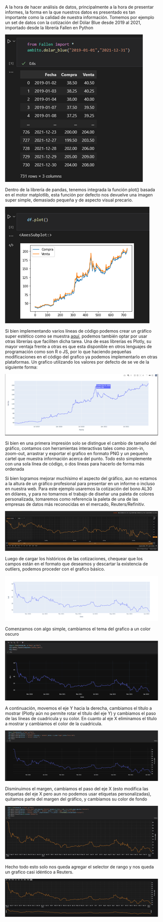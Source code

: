 A la hora de hacer análisis de datos, principalmente a la hora de presentar informes, la forma en la que nuestros datos es presentado es tan importante como la calidad de nuestra información.
Tomemos por ejemplo un set de datos con la cotización del Dólar Blue desde 2019 al 2021, importado desde la librería Fallen en Python


![](https://raw.githubusercontent.com/franco-lamas/plotly-demo/main/imgs/1642057988570.png)

 Dentro de la librería de pandas, tenemos integrada la función plot() basada en el motor matplotlib, esta función por defecto nos devuelve una imagen super simple, demasiado pequeña y de aspecto visual precario.

![](https://raw.githubusercontent.com/franco-lamas/plotly-demo/main/imgs/1642058050111.png)

Si bien implementando varios líneas de código podemos crear un gráfico super estético como se muestra [aquí](https://towardsdatascience.com/cyberpunk-style-with-matplotlib-f47404c9d4c5),  podemos también optar por usar otras librerías que faciliten dicha tarea. Una de esas librerías es Plotly, su mayor ventaja frente a otras es que esta disponible en otros lenguajes de programación como son R o JS, por lo que haciendo pequeñas modificaciones en el código del grafico ya podemos implementarlo en otras plataformas. Un grafico utilizando los valores por defecto de se ve de la siguiente forma:

![](https://raw.githubusercontent.com/franco-lamas/plotly-demo/main/imgs/1642058072493.png)

Si bien en una primera impresión solo se distingue el cambio de tamaño del gráfico, contamos con herramientas interactivas tales como zoom-in, zoom-out, arrastrar y exportar el grafico en formato PNG y un pequeño cartel que muestra información acerca del punto. Todo esto simplemente con una sola línea de código, o dos líneas para hacerlo de forma más ordenada

Si bien logramos mejorar muchísimo el aspecto del gráfico, aun no estamos a la altura de un gráfico profesional para presentar en un informe o incluso en nuestra web. Para este ejemplo usaremos la cotización del bono AL30 en dólares, y para no tomarnos el trabajo de diseñar una paleta de colores personalizada, tomaremos como referencia la paleta de una de las empresas de datos más reconocidas en el mercado, Reuters/Refinitiv.

![](https://raw.githubusercontent.com/franco-lamas/plotly-demo/main/imgs/1642058524682.png)

Luego de cargar los históricos de las cotizaciones, chequear que los campos están en el formato que deseamos y descartar la existencia de outliers, podemos proceder con el grafico básico.

![](https://raw.githubusercontent.com/franco-lamas/plotly-demo/main/imgs/1642060005954.png)

Comenzamos con algo simple, cambiamos el tema del grafico a un color oscuro

![](https://raw.githubusercontent.com/franco-lamas/plotly-demo/main/imgs/1642059676288.png)

A continuación, movemos el eje Y hacia la derecha, cambiamos el título a mostrar (Plotly aún no permite rotar el título del eje Y) y cambiamos el paso de las líneas de cuadricula y su color. En cuanto al eje X eliminamos el título a mostrar y cambiamos el color de la cuadricula.

![](https://raw.githubusercontent.com/franco-lamas/plotly-demo/main/imgs/1642063066919.png)


Disminuimos el margen, cambiamos el paso del eje X (esto modifica las etiquetas del eje X pero aun no podemos usar etiquetas personalizadas), quitamos parte del margen del gráfico, y cambiamos su color de fondo

![](https://raw.githubusercontent.com/franco-lamas/plotly-demo/main/imgs/1642064729621.png)

Hecho todo esto solo nos queda agregar el selector de rango y nos queda un grafico casi idéntico a Reuters.

![](https://raw.githubusercontent.com/franco-lamas/plotly-demo/main/imgs/1642065568371.png)
